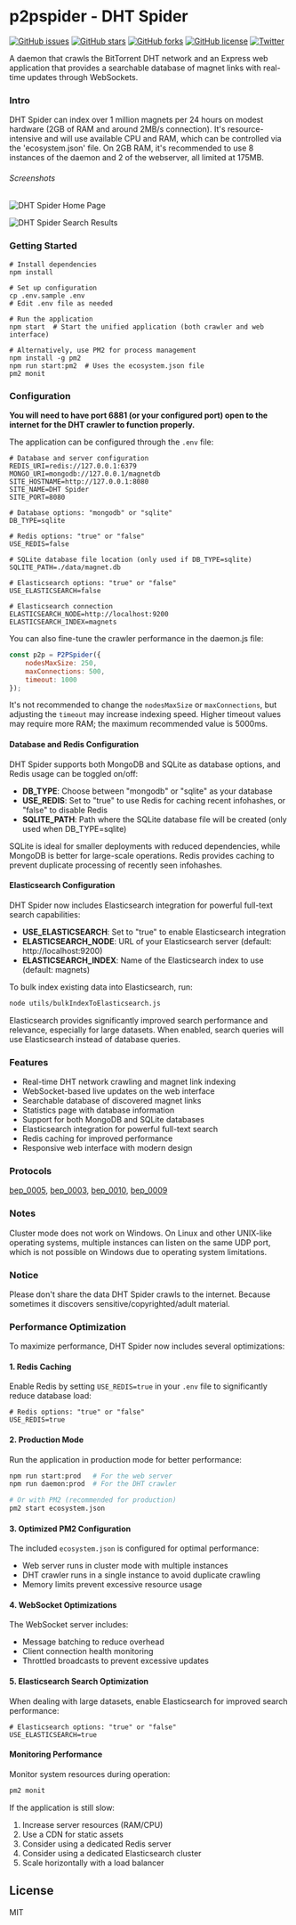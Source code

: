 # p2pspider - DHT Spider

[![GitHub issues](https://img.shields.io/github/issues/thejordanprice/p2pspider.svg)](https://github.com/thejordanprice/p2pspider/issues)
[![GitHub stars](https://img.shields.io/github/stars/thejordanprice/p2pspider.svg)](https://github.com/thejordanprice/p2pspider/stargazers)
[![GitHub forks](https://img.shields.io/github/forks/thejordanprice/p2pspider.svg)](https://github.com/thejordanprice/p2pspider/network)
[![GitHub license](https://img.shields.io/github/license/thejordanprice/p2pspider.svg)](https://github.com/thejordanprice/p2pspider/blob/master/LICENSE)
[![Twitter](https://img.shields.io/twitter/url/https/github.com/thejordanprice/p2pspider.svg?style=social)](https://twitter.com/intent/tweet?text=Wow:&url=https%3A%2F%2Fgithub.com%2Fthejordanprice%2Fp2pspider)

A daemon that crawls the BitTorrent DHT network and an Express web application that provides a searchable database of magnet links with real-time updates through WebSockets.

### Intro

DHT Spider can index over 1 million magnets per 24 hours on modest hardware (2GB of RAM and around 2MB/s connection). It's resource-intensive and will use available CPU and RAM, which can be controlled via the 'ecosystem.json' file. On 2GB RAM, it's recommended to use 8 instances of the daemon and 2 of the webserver, all limited at 175MB.

###### Screenshots

![DHT Spider Home Page](docs/screenshots/0.png)

![DHT Spider Search Results](docs/screenshots/1.png)

### Getting Started

```
# Install dependencies
npm install

# Set up configuration
cp .env.sample .env
# Edit .env file as needed

# Run the application
npm start  # Start the unified application (both crawler and web interface)

# Alternatively, use PM2 for process management
npm install -g pm2
npm run start:pm2  # Uses the ecosystem.json file
pm2 monit
```

### Configuration

**You will need to have port 6881 (or your configured port) open to the internet for the DHT crawler to function properly.**

The application can be configured through the `.env` file:

```
# Database and server configuration
REDIS_URI=redis://127.0.0.1:6379
MONGO_URI=mongodb://127.0.0.1/magnetdb
SITE_HOSTNAME=http://127.0.0.1:8080
SITE_NAME=DHT Spider
SITE_PORT=8080

# Database options: "mongodb" or "sqlite"
DB_TYPE=sqlite

# Redis options: "true" or "false"
USE_REDIS=false

# SQLite database file location (only used if DB_TYPE=sqlite)
SQLITE_PATH=./data/magnet.db

# Elasticsearch options: "true" or "false"
USE_ELASTICSEARCH=false

# Elasticsearch connection
ELASTICSEARCH_NODE=http://localhost:9200
ELASTICSEARCH_INDEX=magnets
```

You can also fine-tune the crawler performance in the daemon.js file:

```javascript
const p2p = P2PSpider({
    nodesMaxSize: 250,
    maxConnections: 500,
    timeout: 1000
});
```

It's not recommended to change the `nodesMaxSize` or `maxConnections`, but adjusting the `timeout` may increase indexing speed. Higher timeout values may require more RAM; the maximum recommended value is 5000ms.

#### Database and Redis Configuration

DHT Spider supports both MongoDB and SQLite as database options, and Redis usage can be toggled on/off:

- **DB_TYPE**: Choose between "mongodb" or "sqlite" as your database
- **USE_REDIS**: Set to "true" to use Redis for caching recent infohashes, or "false" to disable Redis
- **SQLITE_PATH**: Path where the SQLite database file will be created (only used when DB_TYPE=sqlite)

SQLite is ideal for smaller deployments with reduced dependencies, while MongoDB is better for large-scale operations. Redis provides caching to prevent duplicate processing of recently seen infohashes.

#### Elasticsearch Configuration

DHT Spider now includes Elasticsearch integration for powerful full-text search capabilities:

- **USE_ELASTICSEARCH**: Set to "true" to enable Elasticsearch integration
- **ELASTICSEARCH_NODE**: URL of your Elasticsearch server (default: http://localhost:9200)
- **ELASTICSEARCH_INDEX**: Name of the Elasticsearch index to use (default: magnets)

To bulk index existing data into Elasticsearch, run:
```bash
node utils/bulkIndexToElasticsearch.js
```

Elasticsearch provides significantly improved search performance and relevance, especially for large datasets. When enabled, search queries will use Elasticsearch instead of database queries.

### Features

- Real-time DHT network crawling and magnet link indexing
- WebSocket-based live updates on the web interface
- Searchable database of discovered magnet links
- Statistics page with database information
- Support for both MongoDB and SQLite databases
- Elasticsearch integration for powerful full-text search
- Redis caching for improved performance
- Responsive web interface with modern design

### Protocols

[bep_0005](http://www.bittorrent.org/beps/bep_0005.html), [bep_0003](http://www.bittorrent.org/beps/bep_0003.html), [bep_0010](http://www.bittorrent.org/beps/bep_0010.html), [bep_0009](http://www.bittorrent.org/beps/bep_0009.html)

### Notes

Cluster mode does not work on Windows. On Linux and other UNIX-like operating systems, multiple instances can listen on the same UDP port, which is not possible on Windows due to operating system limitations.

### Notice

Please don't share the data DHT Spider crawls to the internet. Because sometimes it discovers sensitive/copyrighted/adult material.

### Performance Optimization

To maximize performance, DHT Spider now includes several optimizations:

#### 1. Redis Caching
Enable Redis by setting `USE_REDIS=true` in your `.env` file to significantly reduce database load:
```
# Redis options: "true" or "false"
USE_REDIS=true
```

#### 2. Production Mode
Run the application in production mode for better performance:
```bash
npm run start:prod   # For the web server
npm run daemon:prod  # For the DHT crawler

# Or with PM2 (recommended for production)
pm2 start ecosystem.json
```

#### 3. Optimized PM2 Configuration
The included `ecosystem.json` is configured for optimal performance:
- Web server runs in cluster mode with multiple instances
- DHT crawler runs in a single instance to avoid duplicate crawling
- Memory limits prevent excessive resource usage

#### 4. WebSocket Optimizations
The WebSocket server includes:
- Message batching to reduce overhead
- Client connection health monitoring
- Throttled broadcasts to prevent excessive updates

#### 5. Elasticsearch Search Optimization
When dealing with large datasets, enable Elasticsearch for improved search performance:
```
# Elasticsearch options: "true" or "false"
USE_ELASTICSEARCH=true
```

#### Monitoring Performance
Monitor system resources during operation:
```bash
pm2 monit
```

If the application is still slow:
1. Increase server resources (RAM/CPU)
2. Use a CDN for static assets
3. Consider using a dedicated Redis server
4. Consider using a dedicated Elasticsearch cluster
5. Scale horizontally with a load balancer

## License

MIT
